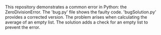 This repository demonstrates a common error in Python: the ZeroDivisionError.  The 'bug.py' file shows the faulty code. 'bugSolution.py' provides a corrected version. The problem arises when calculating the average of an empty list. The solution adds a check for an empty list to prevent the error.